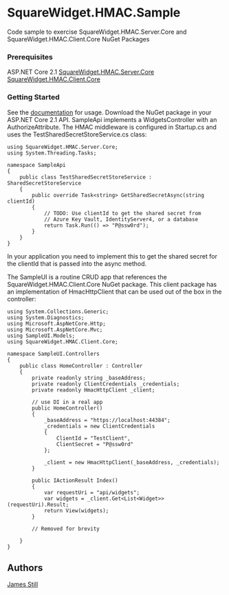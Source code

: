 # SquareWidget.HMAC.Sample

Code sample to exercise SquareWidget.HMAC.Server.Core and SquareWidget.HMAC.Client.Core NuGet Packages 

### Prerequisites

ASP.NET Core 2.1
[SquareWidget.HMAC.Server.Core](https://www.nuget.org/packages/SquareWidget.HMAC.Server.Core)
[SquareWidget.HMAC.Client.Core](https://www.nuget.org/packages/SquareWidget.HMAC.Client.Core)

### Getting Started

See the [documentation](https://squarewidget.com/squarewidget-hmac-middleware) for usage. Download the NuGet package in your ASP.NET Core 2.1 API. SampleApi implements a WidgetsController with an AuthorizeAttribute. The HMAC middleware is configured in Startup.cs and uses the TestSharedSecretStoreService.cs class:

```
using SquareWidget.HMAC.Server.Core;
using System.Threading.Tasks;

namespace SampleApi
{
    public class TestSharedSecretStoreService : SharedSecretStoreService
    {
        public override Task<string> GetSharedSecretAsync(string clientId)
        {
            // TODO: Use clientId to get the shared secret from 
            // Azure Key Vault, IdentityServer4, or a database
            return Task.Run(() => "P@ssw0rd");
        }
    }
}
```

In your application you need to implement this to get the shared secret for the clientId that is passed into the async method.

The SampleUI is a routine CRUD app that references the SquareWidget.HMAC.Client.Core NuGet package. This client package has an implementation of HmacHttpClient that can be used out of the box in the controller:


```
using System.Collections.Generic;
using System.Diagnostics;
using Microsoft.AspNetCore.Http;
using Microsoft.AspNetCore.Mvc;
using SampleUI.Models;
using SquareWidget.HMAC.Client.Core;

namespace SampleUI.Controllers
{
    public class HomeController : Controller
    {
        private readonly string _baseAddress;
        private readonly ClientCredentials _credentials;
        private readonly HmacHttpClient _client;

        // use DI in a real app
        public HomeController()
        {
            _baseAddress = "https://localhost:44384";
            _credentials = new ClientCredentials
            {
                ClientId = "TestClient",
                ClientSecret = "P@ssw0rd"
            };

            _client = new HmacHttpClient(_baseAddress, _credentials);
        }

        public IActionResult Index()
        {
            var requestUri = "api/widgets";
            var widgets = _client.Get<List<Widget>>(requestUri).Result;
            return View(widgets);
        }

        // Removed for brevity

    }
}

```

## Authors

[James Still](http://www.squarewidget.com)